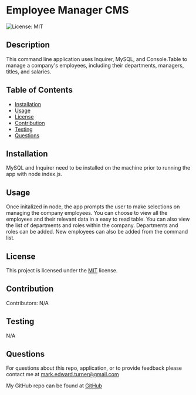 # Employee Manager CMS
![License: MIT](https://img.shields.io/badge/License-MIT-yellow.svg)

## Description
This command line application uses Inquirer, MySQL, and Console.Table to manage a company's employees, including their departments, managers, titles, and salaries.

## Table of Contents
* [Installation](#installation)
* [Usage](#usage)
* [License](#license)
* [Contribution](#contribution)
* [Testing](#testing)
* [Questions](#questions)

## Installation
MySQL and Inquirer need to be installed on the machine prior to running the app with node index.js. 

## Usage
Once initalized in node, the app prompts the user to make selections on managing the company employees. You can choose to view all the employees and their relevant data in a easy to read table. You can also view the list of departments and roles within the company. Departments and roles can be added. New employees can also be added from the command list.

## License
This project is licensed under the <a href="https://opensource.org/licenses/MIT">MIT</a> license.

## Contribution
Contributors: N/A

## Testing
N/A

## Questions
For questions about this repo, application, or to provide feedback please contact me at mark.edward.turner@gmail.com

My GitHub repo can be found at [GitHub](https://github.com/TboneXX)
